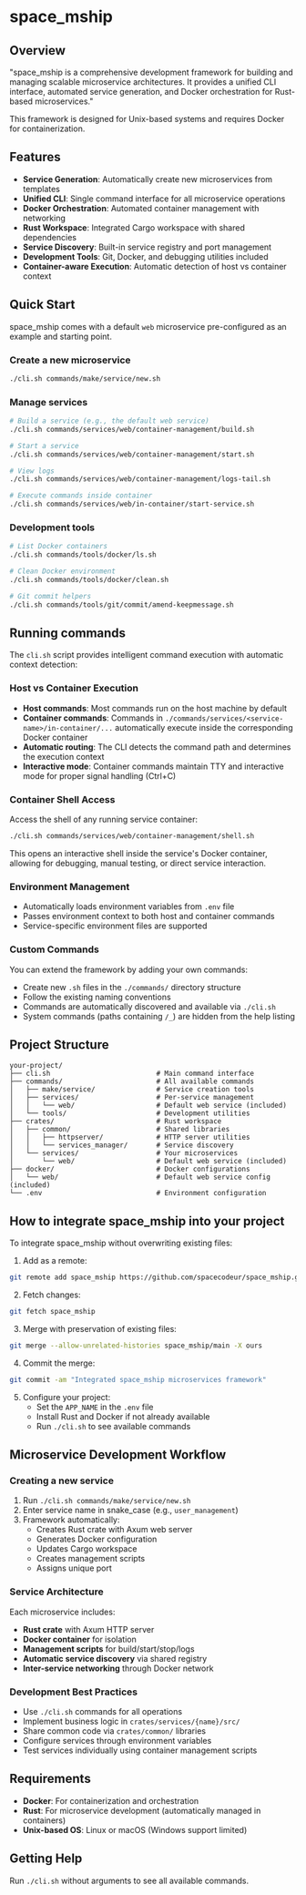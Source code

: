 # space_mship

## Overview

"space_mship is a comprehensive development framework for building and managing scalable microservice architectures. It provides a unified CLI interface, automated service generation, and Docker orchestration for Rust-based microservices."

This framework is designed for Unix-based systems and requires Docker for containerization.

## Features

- **Service Generation**: Automatically create new microservices from templates
- **Unified CLI**: Single command interface for all microservice operations
- **Docker Orchestration**: Automated container management with networking
- **Rust Workspace**: Integrated Cargo workspace with shared dependencies
- **Service Discovery**: Built-in service registry and port management
- **Development Tools**: Git, Docker, and debugging utilities included
- **Container-aware Execution**: Automatic detection of host vs container context

## Quick Start

space_mship comes with a default `web` microservice pre-configured as an example and starting point.

### Create a new microservice
```bash
./cli.sh commands/make/service/new.sh
```

### Manage services
```bash
# Build a service (e.g., the default web service)
./cli.sh commands/services/web/container-management/build.sh

# Start a service
./cli.sh commands/services/web/container-management/start.sh

# View logs
./cli.sh commands/services/web/container-management/logs-tail.sh

# Execute commands inside container
./cli.sh commands/services/web/in-container/start-service.sh
```

### Development tools
```bash
# List Docker containers
./cli.sh commands/tools/docker/ls.sh

# Clean Docker environment
./cli.sh commands/tools/docker/clean.sh

# Git commit helpers
./cli.sh commands/tools/git/commit/amend-keepmessage.sh
```

## Running commands

The `cli.sh` script provides intelligent command execution with automatic context detection:

### Host vs Container Execution
- **Host commands**: Most commands run on the host machine by default
- **Container commands**: Commands in `./commands/services/<service-name>/in-container/...` automatically execute inside the corresponding Docker container
- **Automatic routing**: The CLI detects the command path and determines the execution context
- **Interactive mode**: Container commands maintain TTY and interactive mode for proper signal handling (Ctrl+C)

### Container Shell Access
Access the shell of any running service container:
```bash
./cli.sh commands/services/web/container-management/shell.sh
```
This opens an interactive shell inside the service's Docker container, allowing for debugging, manual testing, or direct service interaction.

### Environment Management
- Automatically loads environment variables from `.env` file
- Passes environment context to both host and container commands
- Service-specific environment files are supported

### Custom Commands
You can extend the framework by adding your own commands:
- Create new `.sh` files in the `./commands/` directory structure
- Follow the existing naming conventions
- Commands are automatically discovered and available via `./cli.sh`
- System commands (paths containing `/_`) are hidden from the help listing

## Project Structure

```
your-project/
├── cli.sh                          # Main command interface
├── commands/                       # All available commands
│   ├── make/service/               # Service creation tools
│   ├── services/                   # Per-service management
│   │   └── web/                    # Default web service (included)
│   └── tools/                      # Development utilities
├── crates/                         # Rust workspace
│   ├── common/                     # Shared libraries
│   │   ├── httpserver/             # HTTP server utilities
│   │   └── services_manager/       # Service discovery
│   └── services/                   # Your microservices
│       └── web/                    # Default web service (included)
├── docker/                         # Docker configurations
│   └── web/                        # Default web service config (included)
└── .env                            # Environment configuration
```

## How to integrate space_mship into your project

To integrate space_mship without overwriting existing files:

1. Add as a remote:
```bash
git remote add space_mship https://github.com/spacecodeur/space_mship.git
```

2. Fetch changes:
```bash
git fetch space_mship
```

3. Merge with preservation of existing files:
```bash
git merge --allow-unrelated-histories space_mship/main -X ours
```

4. Commit the merge:
```bash
git commit -am "Integrated space_mship microservices framework"
```

5. Configure your project:
   - Set the `APP_NAME` in the `.env` file
   - Install Rust and Docker if not already available
   - Run `./cli.sh` to see available commands

## Microservice Development Workflow

### Creating a new service
1. Run `./cli.sh commands/make/service/new.sh`
2. Enter service name in snake_case (e.g., `user_management`)
3. Framework automatically:
   - Creates Rust crate with Axum web server
   - Generates Docker configuration
   - Updates Cargo workspace
   - Creates management scripts
   - Assigns unique port

### Service Architecture
Each microservice includes:
- **Rust crate** with Axum HTTP server
- **Docker container** for isolation
- **Management scripts** for build/start/stop/logs
- **Automatic service discovery** via shared registry
- **Inter-service networking** through Docker network

### Development Best Practices
- Use `./cli.sh` commands for all operations
- Implement business logic in `crates/services/{name}/src/`
- Share common code via `crates/common/` libraries
- Configure services through environment variables
- Test services individually using container management scripts

## Requirements

- **Docker**: For containerization and orchestration
- **Rust**: For microservice development (automatically managed in containers)
- **Unix-based OS**: Linux or macOS (Windows support limited)

## Getting Help

Run `./cli.sh` without arguments to see all available commands.